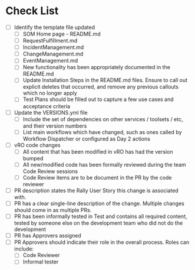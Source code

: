 # Check List

- [ ] Identify the template file updated
  - [ ] SOM Home page - README.md
  - [ ] RequestFulfillment.md
  - [ ] IncidentManagement.md
  - [ ] ChangeManagement.md
  - [ ] EventManagement.md
  - [ ] New functionality has been appropriately documented in the README.md
  - [ ] Update Installation Steps in the README.md files. Ensure to call out explicit deletes that occurred, and remove any previous callouts which no longer apply
  - [ ] Test Plans should be filled out to capture a few use cases and acceptance criteria
- [ ] Update the VERSIONS.yml file
  - [ ] Include the set of dependencies on other services / toolsets / etc, and their version numbers
  - [ ] List main workflows which have changed, such as ones called by Workflow Dispatcher or configured as Day 2 actions
- [ ] vRO code changes
  - [ ] All content that has been modified in vRO has had the version bumped
  - [ ] All new/modified code has been formally reviewed during the team Code Review sessions
  - [ ] Code Review items are to be document in the PR by the code reviewer
- [ ] PR description states the Rally User Story this change is associated with.
- [ ] PR has a clear single-line description of the change.  Multiple changes should come in as multiple PRs.
- [ ] PR has been informally tested in Test and contains all required content, tested by someone else on the development team who did not do the development
- [ ] PR has Approvers assigned
- [ ] PR Approvers should indicate their role in the overall process.  Roles can include:
  - [ ] Code Reviewer
  - [ ] Informal tester
